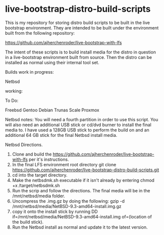 # live-bootstrap-distro-build-scripts
This is my repository for storing distro build scripts to be built in the live bootstrap environment. They are intended to be built under the environment built from the following repository:

https://github.com/ajherchenroder/live-bootstrap-with-lfs

The intent of these scripts is to build install media for the distro in question in a live-bootstrap environment built from source. Then the distro can be installed as normal using their internal tool set.   

Builds work in progress:

Netbsd

working:

To Do:

Freebsd
Gentoo
Debian
Trunas Scale
Proxmox

Netbsd notes:
You will need a fourth partition in order to use this script. You will also need an additional USB stick or cd/dvd burner to install the final media to. I have used a 128GB USB stick to perform the build on and an additional 64 GB stick for the final Netbsd install media.

Netbsd Directions.
1) Clone and build the https://github.com/ajherchenroder/live-bootstrap-with-lfs per it's instructions.
2) In the final LFS environment root directory git clone https://github.com/ajherchenroder/live-bootstrap-distro-build-scripts.git
3) cd into the target directory.
4) Make the netbsdmk.sh executable if it isn't already by entering chmod +x /target/netbsdmk.sh
5) Run the scrip and follow the directions. The final media will be in the /mnt/netbsd/media folder.
6) Uncompress the .img.gz by doing the following: gzip -d /mnt/netbsd/media/NetBSD-9.3-amd64-install.img.gz
7) copy it onto the install stick by running DD if=/mnt/netbsd/media/NetBSD-9.3-amd64-install.img of=(location of the build stick).
8) Run the Netbsd install as normal and update it to the latest version.
